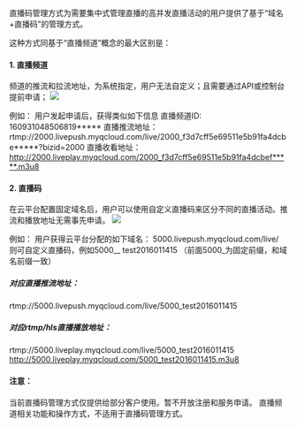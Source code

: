 直播码管理方式为需要集中式管理直播的高并发直播活动的用户提供了基于“域名+直播码”的管理方式。

这种方式同基于“直播频道”概念的最大区别是：

#### 1. 直播频道
频道的推流和拉流地址，为系统指定，用户无法自定义；且需要通过API或控制台提前申请；
![](http://imgcache.tce.fsphere.cn/static/mccdn.qcloud.com/static/img/d69db1638b3fe56b5ab4404bd07701b1/image.png)

例如： 用户发起申请后，获得类似如下信息
直播频道ID:   160931048506819*****
直播推流地址：rtmp://2000.livepush.myqcloud.com/live/2000_f3d7cff5e69511e5b91fa4dcbe*****?bizid=2000
直播收看地址：http://2000.liveplay.myqcloud.com/2000_f3d7cff5e69511e5b91fa4dcbef*****.m3u8

#### 2. 直播码

在云平台配置固定域名后，用户可以使用自定义直播码来区分不同的直播活动。推流和播放地址无需事先申请。
![](http://imgcache.tce.fsphere.cn/static/mccdn.qcloud.com/static/img/c8bf4d030358304f3af86737492e7bd9/image.png)

例如： 用户获得云平台分配的如下域名： 5000.livepush.myqcloud.com/live/
则可自定义直播码，例如5000__ test2016011415 （前面5000_为固定前缀，和域名前缀一致）
##### 对应直播推流地址：
rtmp://5000.livepush.myqcloud.com/live/5000_test2016011415
##### 对应rtmp/hls直播播放地址：
rtmp://5000.liveplay.myqcloud.com/live/5000_test2016011415
http://5000.liveplay.myqcloud.com/5000_test2016011415.m3u8


#### 注意：
当前直播码管理方式仅提供给部分客户使用。暂不开放注册和服务申请。
直播频道相关功能和操作方式，不适用于直播码管理方式。